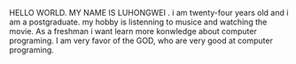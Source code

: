 HELLO WORLD.
MY NAME IS  LUHONGWEI . i am twenty-four years old and i am a postgraduate. my hobby is listenning to musice and watching the movie. As a freshman
i want learn more konwledge about computer programing. I am very favor of the GOD, who are very good at  computer programing.
